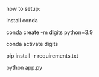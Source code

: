 how to setup:


install conda

conda create -m digits python=3.9

conda activate digits

pip install -r requirements.txt

python app.py
